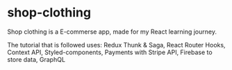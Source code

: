 # shop-clothing

Shop clothing is a E-commerse app, made for my React learning journey.

The tutorial that is followed uses:
Redux Thunk & Saga,
React Router
Hooks, 
Context API, 
Styled-components,
Payments with Stripe API,
 Firebase to store data,
GraphQL
